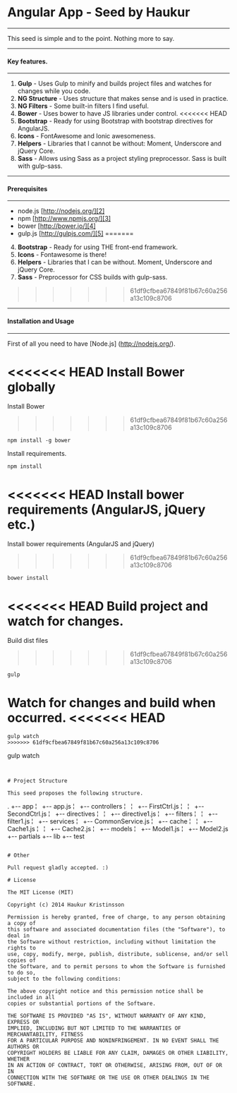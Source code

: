 ﻿Angular App - Seed by Haukur
=====================

---------------

This seed is simple and to the point. Nothing more to say.

----------
#### Key features. ####
----------

 1. **Gulp** - Uses Gulp to minify and builds project files and watches for changes while you code.
 2. **NG Structure** - Uses structure that makes sense and is used in practice.
 3. **NG Filters** - Some built-in filters I find useful.
 3. **Bower** - Uses bower to have JS libraries under control.
<<<<<<< HEAD
 4. **Bootstrap** - Ready for using Bootstrap with bootstrap directives for AngularJS.
 5. **Icons** - FontAwesome and Ionic awesomeness.
 6. **Helpers** - Libraries that I cannot be without: Moment, Underscore and jQuery Core.
 7. **Sass** - Allows using Sass as a project styling preprocessor. Sass is built with gulp-sass.

----
#### Prerequisites ####
----
- node.js [http://nodejs.org/][2]
- npm [http://www.npmjs.org/][3]
- bower [http://bower.io/][4]
- gulp.js [http://gulpjs.com/][5]
=======
 4. **Bootstrap** - Ready for using THE front-end framework.
 5. **Icons** - Fontawesome is there!
 6. **Helpers** - Libraries that I can be without. Moment, Underscore and jQuery Core.
 7. **Sass** - Preprocessor for CSS builds with gulp-sass.
>>>>>>> 61df9cfbea67849f81b67c60a256a13c109c8706

----
#### Installation and Usage ####
----

First of all you need to have [Node.js] (http://nodejs.org/).

<<<<<<< HEAD
Install Bower globally
=======
Install Bower
>>>>>>> 61df9cfbea67849f81b67c60a256a13c109c8706
```
npm install -g bower
```

Install requirements.
```
npm install
```

<<<<<<< HEAD
Install bower requirements (AngularJS, jQuery etc.)
=======
Install bower requirements (AngularJS and jQuery)
>>>>>>> 61df9cfbea67849f81b67c60a256a13c109c8706
```
bower install
```

<<<<<<< HEAD
Build project and watch for changes.
=======
Build dist files
>>>>>>> 61df9cfbea67849f81b67c60a256a13c109c8706
```
gulp
```

Watch for changes and build when occurred.
<<<<<<< HEAD
=======
```
gulp watch
>>>>>>> 61df9cfbea67849f81b67c60a256a13c109c8706
```
gulp watch
```


# Project Structure

This seed proposes the following structure.

```
.
+-- app
¦   +-- app.js
¦   +-- controllers
¦   ¦   +-- FirstCtrl.js
¦   ¦   +-- SecondCtrl.js
¦   +-- directives
¦   ¦   +-- directive1.js
¦   +-- filters
¦   ¦   +-- filter1.js
¦   +-- services
¦       +-- CommonService.js
¦       +-- cache
¦       ¦   +-- Cache1.js
¦       ¦   +-- Cache2.js
¦       +-- models
¦           +-- Model1.js
¦           +-- Model2.js
+-- partials
+-- lib
+-- test
```

# Other

Pull request gladly accepted. :)

# License

The MIT License (MIT)

Copyright (c) 2014 Haukur Kristinsson

Permission is hereby granted, free of charge, to any person obtaining a copy of
this software and associated documentation files (the "Software"), to deal in
the Software without restriction, including without limitation the rights to
use, copy, modify, merge, publish, distribute, sublicense, and/or sell copies of
the Software, and to permit persons to whom the Software is furnished to do so,
subject to the following conditions:

The above copyright notice and this permission notice shall be included in all
copies or substantial portions of the Software.

THE SOFTWARE IS PROVIDED "AS IS", WITHOUT WARRANTY OF ANY KIND, EXPRESS OR
IMPLIED, INCLUDING BUT NOT LIMITED TO THE WARRANTIES OF MERCHANTABILITY, FITNESS
FOR A PARTICULAR PURPOSE AND NONINFRINGEMENT. IN NO EVENT SHALL THE AUTHORS OR
COPYRIGHT HOLDERS BE LIABLE FOR ANY CLAIM, DAMAGES OR OTHER LIABILITY, WHETHER
IN AN ACTION OF CONTRACT, TORT OR OTHERWISE, ARISING FROM, OUT OF OR IN
CONNECTION WITH THE SOFTWARE OR THE USE OR OTHER DEALINGS IN THE SOFTWARE.
